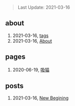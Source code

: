 > Last Update: 2021-03-16

## about
1. 2021-03-16, [tags](about/tags.md)
1. 2021-03-16, [About](about/me.md)
## pages
1. 2020-06-19, [吸猫](pages/吸猫.md)
## posts
1. 2021-03-16, [New Begining](posts/bookmarks.md)